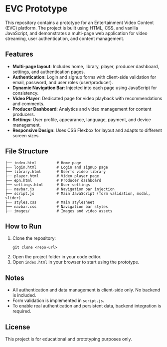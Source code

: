 # EVC Prototype

This repository contains a prototype for an Entertainment Video Content (EVC) platform. The project is built using HTML, CSS, and vanilla JavaScript, and demonstrates a multi-page web application for video streaming, user authentication, and content management.

## Features

- **Multi-page layout**: Includes home, library, player, producer dashboard, settings, and authentication pages.
- **Authentication**: Login and signup forms with client-side validation for email, password, and user roles (user/producer).
- **Dynamic Navigation Bar**: Injected into each page using JavaScript for consistency.
- **Video Player**: Dedicated page for video playback with recommendations and comments.
- **Producer Dashboard**: Analytics and video management for content producers.
- **Settings**: User profile, appearance, language, payment, and device management.
- **Responsive Design**: Uses CSS Flexbox for layout and adapts to different screen sizes.

## File Structure

```
├── index.html         # Home page
├── login.html         # Login and signup page
├── library.html       # User's video library
├── player.html        # Video player page
├── epn.html           # Producer dashboard
├── settings.html      # User settings
├── navbar.js          # Navigation bar injection
├── script.js          # Main JavaScript (form validation, modal, slider)
├── styles.css         # Main stylesheet
├── navbar.css         # Navigation bar styles
├── images/            # Images and video assets
```

## How to Run

1. Clone the repository:
   ```
   git clone <repo-url>
   ```
2. Open the project folder in your code editor.
3. Open `index.html` in your browser to start using the prototype.

## Notes
- All authentication and data management is client-side only. No backend is included.
- Form validation is implemented in `script.js`.
- To enable real authentication and persistent data, backend integration is required.

## License
This project is for educational and prototyping purposes only.
